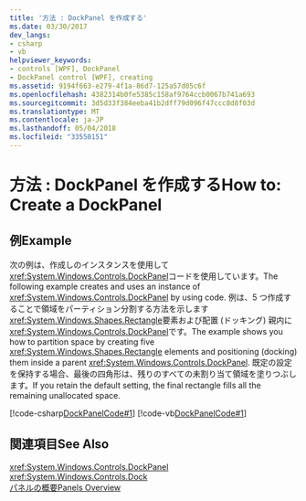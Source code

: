 ```yaml
---
title: '方法 : DockPanel を作成する'
ms.date: 03/30/2017
dev_langs:
- csharp
- vb
helpviewer_keywords:
- controls [WPF], DockPanel
- DockPanel control [WPF], creating
ms.assetid: 9194f663-e279-4f1a-86d7-125a57d05c6f
ms.openlocfilehash: 4382314b0fe5385c158af9764ccb0067b741a693
ms.sourcegitcommit: 3d5d33f384eeba41b2dff79d096f47ccc8d8f03d
ms.translationtype: MT
ms.contentlocale: ja-JP
ms.lasthandoff: 05/04/2018
ms.locfileid: "33550151"
---
```

# <a name="how-to-create-a-dockpanel"></a><span data-ttu-id="cf5ce-102">方法 : DockPanel を作成する</span><span class="sxs-lookup"><span data-stu-id="cf5ce-102">How to: Create a DockPanel</span></span>
## <a name="example"></a><span data-ttu-id="cf5ce-103">例</span><span class="sxs-lookup"><span data-stu-id="cf5ce-103">Example</span></span>  
 <span data-ttu-id="cf5ce-104">次の例は、作成しのインスタンスを使用して<xref:System.Windows.Controls.DockPanel>コードを使用しています。</span><span class="sxs-lookup"><span data-stu-id="cf5ce-104">The following example creates and uses an instance of <xref:System.Windows.Controls.DockPanel> by using code.</span></span> <span data-ttu-id="cf5ce-105">例は、5 つ作成することで領域をパーティション分割する方法を示します<xref:System.Windows.Shapes.Rectangle>要素および配置 (ドッキング) 親内に<xref:System.Windows.Controls.DockPanel>です。</span><span class="sxs-lookup"><span data-stu-id="cf5ce-105">The example shows you how to partition space by creating five <xref:System.Windows.Shapes.Rectangle> elements and positioning (docking) them inside a parent <xref:System.Windows.Controls.DockPanel>.</span></span> <span data-ttu-id="cf5ce-106">既定の設定を保持する場合、最後の四角形は、残りのすべての未割り当て領域を塗りつぶします。</span><span class="sxs-lookup"><span data-stu-id="cf5ce-106">If you retain the default setting, the final rectangle fills all the remaining unallocated space.</span></span>  
  
 [!code-csharp[DockPanelCode#1](../../../../samples/snippets/csharp/VS_Snippets_Wpf/DockPanelCode/CSharp/DockPanel_Code.cs#1)]
 [!code-vb[DockPanelCode#1](../../../../samples/snippets/visualbasic/VS_Snippets_Wpf/DockPanelCode/VisualBasic/dockpanel_vb.vb#1)]  
  
## <a name="see-also"></a><span data-ttu-id="cf5ce-107">関連項目</span><span class="sxs-lookup"><span data-stu-id="cf5ce-107">See Also</span></span>  
 <xref:System.Windows.Controls.DockPanel>  
 <xref:System.Windows.Controls.Dock>  
 [<span data-ttu-id="cf5ce-108">パネルの概要</span><span class="sxs-lookup"><span data-stu-id="cf5ce-108">Panels Overview</span></span>](../../../../docs/framework/wpf/controls/panels-overview.md)
